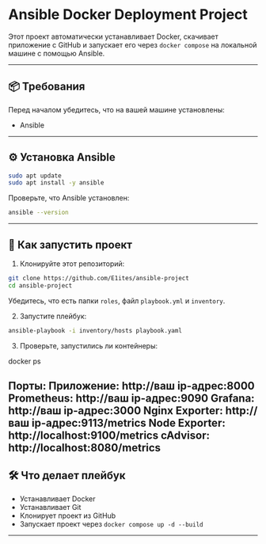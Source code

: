 # Ansible Docker Deployment Project

Этот проект автоматически устанавливает Docker, скачивает приложение с GitHub и запускает его через `docker compose` на локальной машине с помощью Ansible.

---

## 📦 Требования

Перед началом убедитесь, что на вашей машине установлены:
- Ansible
---

## ⚙️ Установка Ansible

```bash
sudo apt update
sudo apt install -y ansible
````

Проверьте, что Ansible установлен:

```bash
ansible --version
```

---

## 🚀 Как запустить проект

1. Клонируйте этот репозиторий:

```bash
git clone https://github.com/E1ites/ansible-project
cd ansible-project
```

Убедитесь, что есть папки `roles`, файл `playbook.yml` и `inventory`.

2. Запустите плейбук:

```bash
ansible-playbook -i inventory/hosts playbook.yaml

```
3. Проверьте, запустились ли контейнеры: 

docker ps

Порты:
Приложение: http://ваш ip-aдрес:8000
Prometheus: http://ваш ip-aдрес:9090
Grafana: http://ваш ip-aдрес:3000
Nginx Exporter: http://ваш ip-aдрес:9113/metrics
Node Exporter: http://localhost:9100/metrics
cAdvisor: http://localhost:8080/metrics
---

## 🛠 Что делает плейбук

* Устанавливает Docker
* Устанавливает Git
* Клонирует проект из GitHub
* Запускает проект через `docker compose up -d --build`
---

